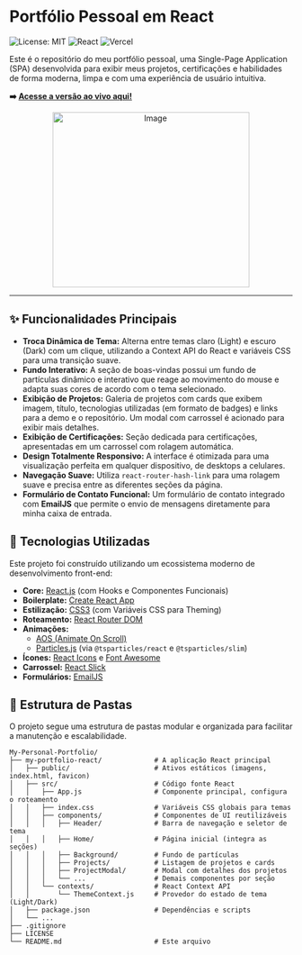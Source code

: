 # Portfólio Pessoal em React

![License: MIT](https://img.shields.io/badge/License-MIT-blue.svg)
![React](https://img.shields.io/badge/React-18.3.1-61DAFB?logo=react)
![Vercel](https://img.shields.io/badge/Deployed%20on-Vercel-black?logo=vercel)

Este é o repositório do meu portfólio pessoal, uma Single-Page Application (SPA) desenvolvida para exibir meus projetos, certificações e habilidades de forma moderna, limpa e com uma experiência de usuário intuitiva.

**➡️ [Acesse a versão ao vivo aqui!](https://my-portfolio-react-iota-one.vercel.app/)**

<div align='center'>
 <img width="350" height="311" alt="Image" src="https://github.com/user-attachments/assets/f85f3e08-6b5e-493e-b782-faa3b7ae7dd2" />
</div> 

---

## ✨ Funcionalidades Principais

* **Troca Dinâmica de Tema:** Alterna entre temas claro (Light) e escuro (Dark) com um clique, utilizando a Context API do React e variáveis CSS para uma transição suave.
* **Fundo Interativo:** A seção de boas-vindas possui um fundo de partículas dinâmico e interativo que reage ao movimento do mouse e adapta suas cores de acordo com o tema selecionado.
* **Exibição de Projetos:** Galeria de projetos com cards que exibem imagem, título, tecnologias utilizadas (em formato de badges) e links para a demo e o repositório. Um modal com carrossel é acionado para exibir mais detalhes.
* **Exibição de Certificações:** Seção dedicada para certificações, apresentadas em um carrossel com rolagem automática.
* **Design Totalmente Responsivo:** A interface é otimizada para uma visualização perfeita em qualquer dispositivo, de desktops a celulares.
* **Navegação Suave:** Utiliza `react-router-hash-link` para uma rolagem suave e precisa entre as diferentes seções da página.
* **Formulário de Contato Funcional:** Um formulário de contato integrado com **EmailJS** que permite o envio de mensagens diretamente para minha caixa de entrada.

## 🚀 Tecnologias Utilizadas

Este projeto foi construído utilizando um ecossistema moderno de desenvolvimento front-end:

* **Core:** [React.js](https://reactjs.org/) (com Hooks e Componentes Funcionais)
* **Boilerplate:** [Create React App](https://create-react-app.dev/)
* **Estilização:** [CSS3](https://developer.mozilla.org/pt-BR/docs/Web/CSS) (com Variáveis CSS para Theming)
* **Roteamento:** [React Router DOM](https://reactrouter.com/)
* **Animações:**
    * [AOS (Animate On Scroll)](https://michalsnik.github.io/aos/)
    * [Particles.js](https://particles.js.org/) (via `@tsparticles/react` e `@tsparticles/slim`)
* **Ícones:** [React Icons](https://react-icons.github.io/react-icons/) e [Font Awesome](https://fontawesome.com/)
* **Carrossel:** [React Slick](https://react-slick.neostack.com/)
* **Formulários:** [EmailJS](https://www.emailjs.com/)

## 📂 Estrutura de Pastas

O projeto segue uma estrutura de pastas modular e organizada para facilitar a manutenção e escalabilidade.

```text
My-Personal-Portfolio/
├── my-portfolio-react/             # A aplicação React principal
│   ├── public/                     # Ativos estáticos (imagens, index.html, favicon)
│   ├── src/                        # Código fonte React
│   │   ├── App.js                  # Componente principal, configura o roteamento
│   │   ├── index.css               # Variáveis CSS globais para temas
│   │   ├── components/             # Componentes de UI reutilizáveis
│   │   │   ├── Header/             # Barra de navegação e seletor de tema
│   │   │   ├── Home/               # Página inicial (integra as seções)
│   │   │   ├── Background/         # Fundo de partículas
│   │   │   ├── Projects/           # Listagem de projetos e cards
│   │   │   ├── ProjectModal/       # Modal com detalhes dos projetos
│   │   │   └── ...                 # Demais componentes por seção
│   │   └── contexts/               # React Context API
│   │       └── ThemeContext.js     # Provedor do estado de tema (Light/Dark)
│   ├── package.json                # Dependências e scripts
│   └── ...
├── .gitignore
├── LICENSE
└── README.md                       # Este arquivo